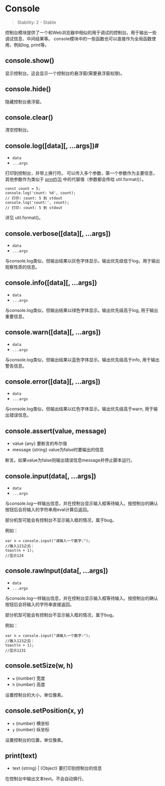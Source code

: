 # Console

> Stability: 2 - Stable

控制台模块提供了一个和Web浏览器中相似的用于调试的控制台。用于输出一些调试信息、中间结果等。
console模块中的一些函数也可以直接作为全局函数使用，例如log, print等。

## console.show()

显示控制台。这会显示一个控制台的悬浮窗(需要悬浮窗权限)。

## console.hide()

隐藏控制台悬浮窗。

## console.clear()

清空控制台。

## console.log([data][, ...args])#
* `data` <any>
* `...args` <any>

打印到控制台，并带上换行符。 可以传入多个参数，第一个参数作为主要信息，其他参数作为类似于 [printf(3)](http://man7.org/linux/man-pages/man3/printf.3.html) 中的代替值（参数都会传给 util.format()）。

```
const count = 5;
console.log('count: %d', count);
// 打印: count: 5 到 stdout
console.log('count:', count);
// 打印: count: 5 到 stdout
```

详见 util.format()。

## console.verbose([data][, ...args])
* `data` <any>
* `...args` <any>

与console.log类似，但输出结果以灰色字体显示。输出优先级低于log，用于输出观察性质的信息。

## console.info([data][, ...args])
* `data` <any>
* `...args` <any>

与console.log类似，但输出结果以绿色字体显示。输出优先级高于log, 用于输出重要信息。

## console.warn([data][, ...args])
* `data` <any>
* `...args` <any>

与console.log类似，但输出结果以蓝色字体显示。输出优先级高于info, 用于输出警告信息。

## console.error([data][, ...args])
* `data` <any>
* `...args` <any>

与console.log类似，但输出结果以红色字体显示。输出优先级高于warn, 用于输出错误信息。

## console.assert(value, message)
* value {any} 要断言的布尔值
* message {string} value为false时要输出的信息

断言。如果value为false则输出错误信息message并停止脚本运行。

## console.input(data[, ...args])
* `data` <any>
* `...args` <any>

与console.log一样输出信息，并在控制台显示输入框等待输入。按控制台的确认按钮后会将输入的字符串用eval计算后返回。

部分机型可能会有控制台不显示输入框的情况，属于bug。

例如：
```
var n = console.input("请输入一个数字:"); 
//输入123之后：
toast(n + 1);
//显示124
```

## console.rawInput(data[, ...args])
* `data` <any>
* `...args` <any>

与console.log一样输出信息，并在控制台显示输入框等待输入。按控制台的确认按钮后会将输入的字符串直接返回。

部分机型可能会有控制台不显示输入框的情况，属于bug。

例如：
```
var n = console.input("请输入一个数字:"); 
//输入123之后：
toast(n + 1);
//显示1231
```

## console.setSize(w, h)
* `w` {number} 宽度
* `h` {number} 高度

设置控制台的大小，单位像素。

## console.setPosition(x, y)
* `x` {number} 横坐标
* `y` {number} 纵坐标

设置控制台的位置，单位像素。

## print(text)
* text {string} | {Object} 要打印到控制台的信息

在控制台中输出文本text。不会自动换行。


